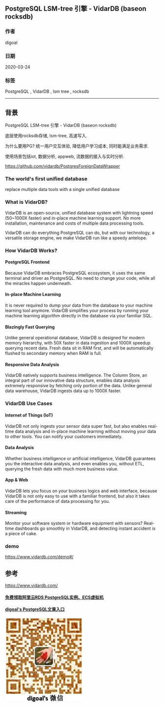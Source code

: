 ## PostgreSQL LSM-tree 引擎 - VidarDB (baseon rocksdb)  
            
### 作者                                                                            
digoal                                                                                                                     
                              
### 日期                                                                                                                     
2020-03-24                                                                                                                 
                                                                                                                     
### 标签                                                                                                                     
PostgreSQL , VidarDB , lsm tree , rocksdb  
                         
----                   
                              
## 背景          
PostgreSQL LSM-tree 引擎 - VidarDB (baseon rocksdb)  
  
底层使用rocksdb存储, lsm-tree, 高速写入.   
  
为什么要用PG? 统一用户交互体验, 降低用户学习成本, 同时能满足业务需求.   
  
使用场景包括iot, 数据分析, appweb, 流数据的接入与实时分析.    
  
https://github.com/vidardb/PostgresForeignDataWrapper  
  
### The world's first unified database  
replace multiple data tools with a single unified database  
  
### What is VidarDB?  
VidarDB is an open-source, unified database system with lightning speed (50~1000X faster) and in-place machine learning support. No more installation, maintenance and costs of multiple data processing tools.  
  
VidarDB can do everything PostgreSQL can do, but with our technology, a versatile storage engine, we make VidarDB run like a speedy antelope.  
  
  
### How VidarDB Works?  
#### PostgreSQL Frontend  
Because VidarDB embraces PostgreSQL ecosystem, it uses the same terminal and driver as PostgreSQL. No need to change your code, while all the miracles happen underneath.  
  
#### In-place Machine Learning  
It is never required to dump your data from the database to your machine learning tool anymore. VidarDB simplifies your process by running your machine learning algorithm directly in the database via your familiar SQL.  
  
#### Blazingly Fast Querying  
Unlike general operational database, VidarDB is designed for modern memory hierarchy, with 50X faster in data ingestion and 1000X speedup querying recent data. Fresh data sit in RAM first, and will be automatically flushed to secondary memory when RAM is full.  
  
#### Responsive Data Analysis  
VidarDB natively supports business intelligence. The Column Store, an integral part of our innovative data structure, enables data analysis extremely responsive by fetching only portion of the data. Unlike general data warehouse, VidarDB ingests data up to 1000X faster.  
  
### VidarDB Use Cases  
  
#### Internet of Things (IoT)  
VidarDB not only ingests your sensor data super fast, but also enables real-time data analysis and in-place machine learning without moving your data to other tools. You can notify your customers immediately.  
  
#### Data Analysis  
Whether business intelligence or artificial intelligence, VidarDB guarantees you the interactive data analysis, and even enables you, without ETL, querying the fresh data with much more business value.  
  
#### App & Web  
VidarDB lets you focus on your business logics and web interface, because VidarDB is not only easy to use with a familiar frontend, but also it takes care of the performance of data processing for you.  
  
#### Streaming  
Monitor your software system or hardware equipment with sensors? Real-time dashboards go smoothly in VidarDB, and detecting instant accident is a piece of cake.  
  
  
### demo  
https://www.vidardb.com/demo#/  
  
## 参考  
  
https://www.vidardb.com/  
  
  
  
#### [免费领取阿里云RDS PostgreSQL实例、ECS虚拟机](https://www.aliyun.com/database/postgresqlactivity "57258f76c37864c6e6d23383d05714ea")
  
  
#### [digoal's PostgreSQL文章入口](https://github.com/digoal/blog/blob/master/README.md "22709685feb7cab07d30f30387f0a9ae")
  
  
![digoal's weixin](../pic/digoal_weixin.jpg "f7ad92eeba24523fd47a6e1a0e691b59")
  
